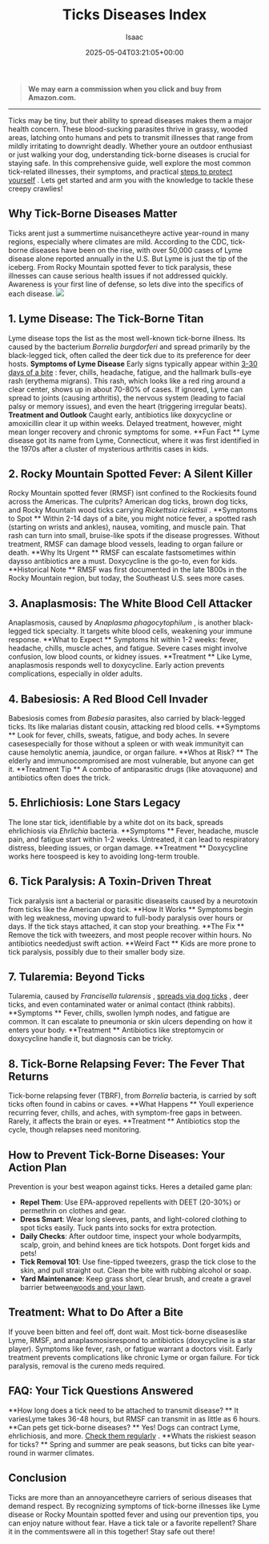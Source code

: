 ﻿---
author: Isaac
layout: post
title: Ticks Diseases Index
date: '2025-05-04T03:21:05+00:00'
categories:
- Guide
- Ticks
tags: []
slug: /ticks-diseases-index/
lastmod: 2025-05-07T12:21:28+03:00
---
> **We may earn a commission when you click and buy from Amazon.com.**
>

---
Ticks may be tiny, but their ability to spread diseases makes them a major health concern. These blood-sucking parasites thrive in grassy, wooded areas, latching onto humans and pets to transmit illnesses that range from mildly irritating to downright deadly.
Whether youre an outdoor enthusiast or just walking your dog, understanding tick-borne diseases is crucial for staying safe. In this comprehensive guide, well explore the most common tick-related illnesses, their symptoms, and practical
[steps to protect yourself](https://pestpolicy.com/best-yard-spray-for-ticks/)
. Lets get started and arm you with the knowledge to tackle these creepy crawlies!
## Why Tick-Borne Diseases Matter
Ticks arent just a summertime nuisancetheyre active year-round in many regions, especially where climates are mild. According to the CDC, tick-borne diseases have been on the rise, with over 50,000 cases of Lyme disease alone reported annually in the U.S. But Lyme is just the tip of the iceberg.
From Rocky Mountain spotted fever to tick paralysis, these illnesses can cause serious health issues if not addressed quickly. Awareness is your first line of defense, so lets dive into the specifics of each disease.
![](/assets/img/03/Ticks-Diseases-Index-300x200.jpg)
## 1. Lyme Disease: The Tick-Borne Titan
Lyme disease tops the list as the most well-known tick-borne illness. Its caused by the bacterium
*Borrelia burgdorferi*
and spread primarily by the black-legged tick, often called the deer tick due to its preference for deer hosts.
**Symptoms of Lyme Disease**
Early signs typically appear within
[3-30 days of a bite](https://pestpolicy.com/how-long-do-ticks-live-on-humans/)
: fever, chills, headache, fatigue, and the hallmark bulls-eye rash (erythema migrans). This rash, which looks like a red ring around a clear center, shows up in about 70-80% of cases. If ignored, Lyme can spread to joints (causing arthritis), the nervous system (leading to facial palsy or memory issues), and even the heart (triggering irregular beats).
**Treatment and Outlook**
Caught early, antibiotics like doxycycline or amoxicillin clear it up within weeks. Delayed treatment, however, might mean longer recovery and chronic symptoms for some.
**Fun Fact **
Lyme disease got its name from Lyme, Connecticut, where it was first identified in the 1970s after a cluster of mysterious arthritis cases in kids.
## 2. Rocky Mountain Spotted Fever: A Silent Killer
Rocky Mountain spotted fever (RMSF) isnt confined to the Rockiesits found across the Americas. The culprits? American dog ticks, brown dog ticks, and Rocky Mountain wood ticks carrying
*Rickettsia rickettsii*
.
**Symptoms to Spot **
Within 2-14 days of a bite, you might notice fever, a spotted rash (starting on wrists and ankles), nausea, vomiting, and muscle pain. That rash can turn into small, bruise-like spots if the disease progresses. Without treatment, RMSF can damage blood vessels, leading to organ failure or death.
**Why Its Urgent **
RMSF can escalate fastsometimes within daysso antibiotics are a must. Doxycycline is the go-to, even for kids.
**Historical Note **
RMSF was first documented in the late 1800s in the Rocky Mountain region, but today, the Southeast U.S. sees more cases.
## 3. Anaplasmosis: The White Blood Cell Attacker
Anaplasmosis, caused by
*Anaplasma phagocytophilum*
, is another black-legged tick specialty. It targets white blood cells, weakening your immune response.
**What to Expect **
Symptoms hit within 1-2 weeks: fever, headache, chills, muscle aches, and fatigue. Severe cases might involve confusion, low blood counts, or kidney issues.
**Treatment **
Like Lyme, anaplasmosis responds well to doxycycline. Early action prevents complications, especially in older adults.
## 4. Babesiosis: A Red Blood Cell Invader
Babesiosis comes from
*Babesia*
parasites, also carried by black-legged ticks. Its like malarias distant cousin, attacking red blood cells.
**Symptoms **
Look for fever, chills, sweats, fatigue, and body aches. In severe casesespecially for those without a spleen or with weak immunityit can cause hemolytic anemia, jaundice, or organ failure.
**Whos at Risk? **
The elderly and immunocompromised are most vulnerable, but anyone can get it.
**Treatment Tip **
A combo of antiparasitic drugs (like atovaquone) and antibiotics often does the trick.
## 5. Ehrlichiosis: Lone Stars Legacy
The lone star tick, identifiable by a white dot on its back, spreads ehrlichiosis via
*Ehrlichia*
bacteria.
**Symptoms **
Fever, headache, muscle pain, and fatigue start within 1-2 weeks. Untreated, it can lead to respiratory distress, bleeding issues, or organ damage.
**Treatment **
Doxycycline works here toospeed is key to avoiding long-term trouble.
## 6. Tick Paralysis: A Toxin-Driven Threat
Tick paralysis isnt a bacterial or parasitic diseaseits caused by a neurotoxin from ticks like the American dog tick.
**How It Works **
Symptoms begin with leg weakness, moving upward to full-body paralysis over hours or days. If the tick stays attached, it can stop your breathing.
**The Fix **
Remove the tick with tweezers, and most people recover within hours. No antibiotics neededjust swift action.
**Weird Fact **
Kids are more prone to tick paralysis, possibly due to their smaller body size.
## 7. Tularemia: Beyond Ticks
Tularemia, caused by
*Francisella tularensis*
,
[spreads via dog ticks](https://pestpolicy.com/best-tick-shampoo-for-dogs/)
, deer ticks, and even contaminated water or animal contact (think rabbits).
**Symptoms **
Fever, chills, swollen lymph nodes, and fatigue are common. It can escalate to pneumonia or skin ulcers depending on how it enters your body.
**Treatment **
Antibiotics like streptomycin or doxycycline handle it, but diagnosis can be tricky.
## 8. Tick-Borne Relapsing Fever: The Fever That Returns
Tick-borne relapsing fever (TBRF), from
*Borrelia*
bacteria, is carried by soft ticks often found in cabins or caves.
**What Happens **
Youll experience recurring fever, chills, and aches, with symptom-free gaps in between. Rarely, it affects the brain or eyes.
**Treatment **
Antibiotics stop the cycle, though relapses need monitoring.
## How to Prevent Tick-Borne Diseases: Your Action Plan
Prevention is your best weapon against ticks. Heres a detailed game plan:
- **Repel Them**: Use EPA-approved repellents with DEET (20-30%) or permethrin on clothes and gear.
- **Dress Smart**: Wear long sleeves, pants, and light-colored clothing to spot ticks easily. Tuck pants into socks for extra protection.
- **Daily Checks**: After outdoor time, inspect your whole bodyarmpits, scalp, groin, and behind knees are tick hotspots. Dont forget kids and pets!
- **Tick Removal 101**: Use fine-tipped tweezers, grasp the tick close to the skin, and pull straight out. Clean the bite with rubbing alcohol or soap.
- **Yard Maintenance**: Keep grass short, clear brush, and create a gravel barrier between[woods and your lawn](https://pestpolicy.com/best-tick-killer-for-yard/).
## Treatment: What to Do After a Bite
If youve been bitten and feel off, dont wait. Most tick-borne diseaseslike Lyme, RMSF, and anaplasmosisrespond to antibiotics (doxycycline is a star player).
Symptoms like fever, rash, or fatigue warrant a doctors visit. Early treatment prevents complications like chronic Lyme or organ failure. For tick paralysis, removal is the cureno meds required.
## FAQ: Your Tick Questions Answered
**How long does a tick need to be attached to transmit disease? **
It variesLyme takes 36-48 hours, but RMSF can transmit in as little as 6 hours.
**Can pets get tick-borne diseases? **
Yes! Dogs can contract Lyme, ehrlichiosis, and more.
[Check them regularly](https://pestpolicy.com/best-tick-collars-for-dogs/)
.
**Whats the riskiest season for ticks? **
Spring and summer are peak seasons, but ticks can bite year-round in warmer climates.
## Conclusion
Ticks are more than an annoyancetheyre carriers of serious diseases that demand respect. By recognizing symptoms of tick-borne illnesses like Lyme disease or Rocky Mountain spotted fever and using our prevention tips, you can enjoy nature without fear.
Have a tick tale or a favorite repellent? Share it in the commentswere all in this together! Stay safe out there!